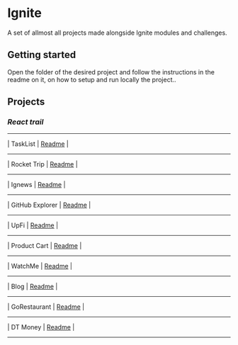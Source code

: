 # **Ignite**

A set of allmost all projects made alongside Ignite modules and challenges.

## Getting started

Open the folder of the desired project and follow the instructions in the readme on it, on how to setup and run locally the project..

## Projects
### *_React trail_*

- - - - - - - - - - - - - - - - - - - - - - - - - - - - - - - - - - - - - - - - - - - - - - - - -
|              TaskList               |                     [Readme](https://github.com/xSallus/ignite/tree/react/reactjs/challenges/challenge-01)                    |
- - - - - - - - - - - - - - - - - - - - - - - - - - - - - - - - - - - - - - - - - - - - - - - - -
|            Rocket Trip            |                     [Readme](https://github.com/xSallus/ignite/tree/react/reactjs/challenges/challenge-05)                    |      
- - - - - - - - - - - - - - - - - - - - - - - - - - - - - - - - - - - - - - - - - - - - - - - - -
|                Ignews               |                     [Readme](https://github.com/xSallus/ignite/tree/react/reactjs/modules/03-ignews)                    |  
- - - - - - - - - - - - - - - - - - - - - - - - - - - - - - - - - - - - - - - - - - - - - - - - -
|        GitHub Explorer        |                     [Readme](https://github.com/xSallus/ignite/tree/react/reactjs/modules/01-github-explorer)                    |
- - - - - - - - - - - - - - - - - - - - - - - - - - - - - - - - - - - - - - - - - - - - - - - - -
|                  UpFi                  |                     [Readme](https://github.com/xSallus/ignite/tree/react/reactjs/challenges/challenge-06)                    |      
- - - - - - - - - - - - - - - - - - - - - - - - - - - - - - - - - - - - - - - - - - - - - - - - -
|          Product Cart           |                     [Readme](https://github.com/xSallus/ignite/tree/react/reactjs/challenges/challenge-03)                    |
- - - - - - - - - - - - - - - - - - - - - - - - - - - - - - - - - - - - - - - - - - - - - - - - -
|                  WatchMe                 |                     [Readme](https://github.com/xSallus/ignite/tree/react/reactjs/challenges/challenge-02)                    |  
- - - - - - - - - - - - - - - - - - - - - - - - - - - - - - - - - - - - - - - - - - - - - - - - -
|                  Blog                  |                     [Readme](https://github.com/xSallus/ignite/tree/react/reactjs/challenges/challenge-04)                    |  
- - - - - - - - - - - - - - - - - - - - - - - - - - - - - - - - - - - - - - - - - - - - - - - - -
|                GoRestaurant              |                     [Readme](https://github.com/xSallus/ignite/tree/react/reactjs/challenges/complement-challenge-02)                    |  
- - - - - - - - - - - - - - - - - - - - - - - - - - - - - - - - - - - - - - - - - - - - - - - - -
|               DT Money           |                     [Readme](https://github.com/xSallus/ignite/tree/react/reactjs/modules/02-dt-money)                    |
- - - - - - - - - - - - - - - - - - - - - - - - - - - - - - - - - - - - - - - - - - - - 
